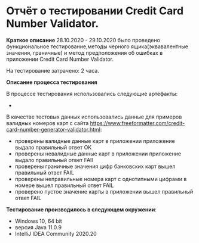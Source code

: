 
# Отчёт о тестировании Credit Card Number Validator.
 **Краткое описание** 
28.10.2020 - 29.10.2020 было проведено функциональное тестирование,методы черного ящика(эквавалентные значения, граничные) и метод предположения об ошибках в приложении Credit Card Number Validator.

На тестирование затрачено: 2 часа.

**Описание процесса тестирования**

В процессе тестирования использовались следующие артефакты:

- 

В качестве тестовых данных использовались данные для примеров валидных номеров карт с сайта https://www.freeformatter.com/credit-card-number-generator-validator.html:

- проверены валидные данные карт в приложении приложение выдало правильный ответ OK
- проверены невалидные данные карт в приложении приложение выдало правильный ответ FAIl
- проверены граничные значения цифр банковских карт вышел правильный ответ FAIL
- проверены неправильные номера карт с однотипными цифрами в номере вышел правильный ответ FAIL
- проверено пустое значение карты в приложении вышел правильный ответ FAIL

**Тестирование производилось в следующем окружении**:

- Windows 10, 64 bit
 - версия Java 11.0.9
 - IntelliJ IDEA Community 2020.20